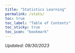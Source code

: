 ```yaml
---
title: "Statistics Learning"
permalink: /stats/
toc: true
toc_label: "Table of Contents"
toc_sticky: true
toc_icon: "bookmark"
---
```


*Updated: 09/30/2023*

